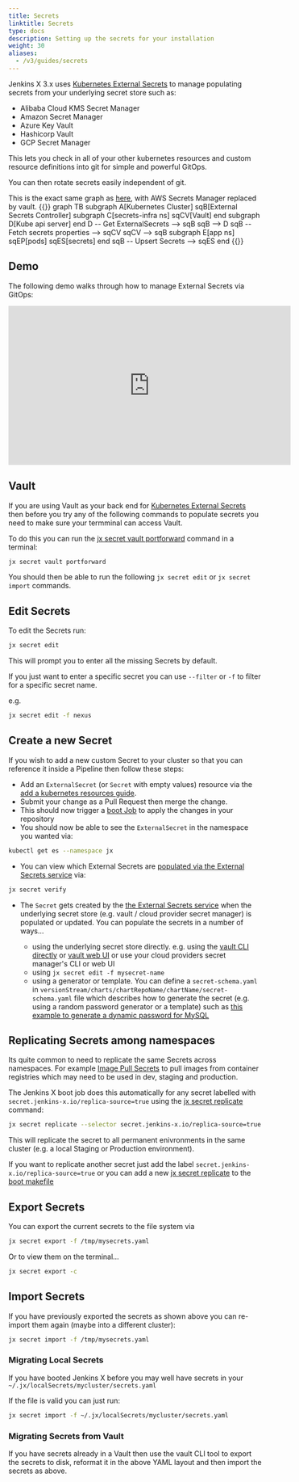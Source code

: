 ```yaml
---
title: Secrets
linktitle: Secrets
type: docs
description: Setting up the secrets for your installation
weight: 30
aliases:
  - /v3/guides/secrets
---
```


Jenkins X 3.x uses [Kubernetes External Secrets](https://github.com/godaddy/kubernetes-external-secrets) to manage populating secrets from your underlying secret store such as:

* Alibaba Cloud KMS Secret Manager
* Amazon Secret Manager
* Azure Key Vault
* Hashicorp Vault
* GCP Secret Manager

This lets you check in all of your other kubernetes resources and custom resource definitions into git for simple and powerful GitOps.

You can then rotate secrets easily independent of git.

This is the exact same graph as [here](https://github.com/godaddy/kubernetes-external-secrets#system-architecture), with AWS Secrets Manager replaced by vault.
{{<mermaid>}}
graph TB
    subgraph A[Kubernetes Cluster]
        sqB[External Secrets Controller]
        subgraph C[secrets-infra ns]
            sqCV[Vault]
        end
        subgraph D[Kube api server]
        end
        D -- Get ExternalSecrets --> sqB
        sqB --> D
        sqB -- Fetch secrets properties --> sqCV
        sqCV --> sqB
        subgraph E[app ns]
            sqEP[pods]
            sqES[secrets]
        end
        sqB -- Upsert Secrets --> sqES
    end
{{</mermaid>}}
    

## Demo
      

The following demo walks through how to manage External Secrets via GitOps: 

<iframe width="560" height="315" src="https://www.youtube.com/embed/_gjGfwlxEY4" frameborder="0" allow="accelerometer; autoplay; clipboard-write; encrypted-media; gyroscope; picture-in-picture" allowfullscreen></iframe>

## Vault

If you are using Vault as your back end for [Kubernetes External Secrets](https://github.com/godaddy/kubernetes-external-secrets) then before you try any of the following commands to populate secrets you need to make sure your termminal can access Vault.

To do this you can run the [jx secret vault portforward](https://github.com/jenkins-x/jx-secret/blob/master/docs/cmd/jx-secret_vault_portforward.md) command in a terminal:
 
```bash
jx secret vault portforward
```                  
 
You should then be able to run the following `jx secret edit` or `jx secret import` commands.

## Edit Secrets

To edit the Secrets run:

```bash
jx secret edit
```                  

This will prompt you to enter all the missing Secrets by default.

If you just want to enter a specific secret you can use `--filter` or `-f` to filter for a specific secret name.

e.g.

```bash
jx secret edit -f nexus
```                  


## Create a new Secret

If you wish to add a new custom Secret to your cluster so that you can reference it inside a Pipeline then follow these steps:

* Add an `ExternalSecret` (or `Secret` with empty values) resource via the  [add a kubernetes resources guide](/v3/develop/apps/#adding-resources).
* Submit your change as a Pull Request then merge the change.
* This should now trigger a [boot Job](/v3/about/how-it-works/#boot-job) to apply the changes in your repository
* You should now be able to see the `ExternalSecret` in the namespace you wanted via:

```bash 
kubectl get es --namespace jx
```

* You can view which External Secrets are [populated via the External Secrets service](/v3/admin/guides/secrets/) via:
  
```bash 
jx secret verify
```
                
* The `Secret` gets created by the [the External Secrets service](/v3/admin/guides/secrets/) when the underlying secret store (e.g. vault / cloud provider secret manager) is populated or updated. You can populate the secrets in a number of ways...

  * using the underlying secret store directly. e.g. using the [vault CLI directly](/v3/admin/guides/secrets/vault/#using-the-vault-cli-directly) or [vault web UI](/v3/admin/guides/secrets/vault/#using-the-vault-web-ui) or use your cloud providers secret manager's CLI or web UI
  * using `jx secret edit -f mysecret-name`
  * using a generator or template. You can define a `secret-schema.yaml` in `versionStream/charts/chartRepoName/chartName/secret-schema.yaml` file which describes how to generate the secret (e.g. using a random password generator or a template) such as [this example to generate a dynamic password for MySQL](https://github.com/jenkins-x/jx3-versions/blob/master/charts/presslabs/mysql-operator/secret-schema.yaml) 
    

## Replicating Secrets among namespaces

Its quite common to need to replicate the same Secrets across namespaces. For example [Image Pull Secrets](https://kubernetes.io/docs/tasks/configure-pod-container/pull-image-private-registry/) to pull images from container registries which may need to be used in dev, staging and production.

The Jenkins X boot job does this automatically for any secret labelled with `secret.jenkins-x.io/replica-source=true` using the [jx secret replicate](https://github.com/jenkins-x/jx-secret/blob/master/docs/cmd/jx-secret_replicate.md) command:

```bash 
jx secret replicate --selector secret.jenkins-x.io/replica-source=true
```

This will replicate the secret to all permanent enivronments in the same cluster (e.g. a local Staging or Production environment).

If you want to replicate another secret just add the label `secret.jenkins-x.io/replica-source=true` or you can add a new [jx secret replicate](https://github.com/jenkins-x/jx-secret/blob/master/docs/cmd/jx-secret_replicate.md) to the [boot makefile](/v3/about/how-it-works/#boot-job)
       


## Export Secrets

You can export the current secrets to the file system via

```bash
jx secret export -f /tmp/mysecrets.yaml
```                  

Or to view them on the terminal...

```bash
jx secret export -c
```                  


## Import Secrets

If you have previously exported the secrets as shown above you can re-import them again (maybe into a different cluster):

```bash
jx secret import -f /tmp/mysecrets.yaml 
```                  


### Migrating Local Secrets

If you have booted Jenkins X before you may well have secrets in your `~/.jx/localSecrets/mycluster/secrets.yaml`

If the file is valid you can just run:

```bash
jx secret import -f ~/.jx/localSecrets/mycluster/secrets.yaml 
```                  

### Migrating Secrets from Vault

If you have secrets already in a Vault then use the vault CLI tool to export the secrets to disk, reformat it in the above YAML layout and then import the secrets as above.
